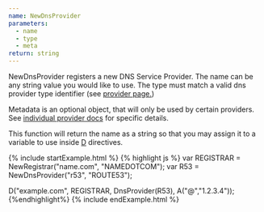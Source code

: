 ```yaml
---
name: NewDnsProvider
parameters:
  - name
  - type
  - meta
return: string
---
```


NewDnsProvider registers a new DNS Service Provider. The name can be any string value you would like to use.
The type must match a valid dns provider type identifier (see [provider page.]({{site.github.url}}/provider-list))

Metadata is an optional object, that will only be used by certain providers. See [individual provider docs]({{site.github.url}}/provider-list) for specific details.

This function will return the name as a string so that you may assign it to a variable to use inside [D](#D) directives.

{% include startExample.html %}
{% highlight js %}
var REGISTRAR = NewRegistrar("name.com", "NAMEDOTCOM");
var R53 = NewDnsProvider("r53", "ROUTE53");

D("example.com", REGISTRAR, DnsProvider(R53), A("@","1.2.3.4"));
{%endhighlight%}
{% include endExample.html %}
